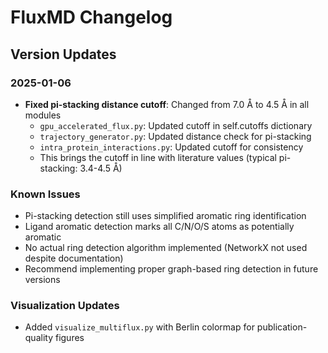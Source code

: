# FluxMD Changelog

## Version Updates

### 2025-01-06
- **Fixed pi-stacking distance cutoff**: Changed from 7.0 Å to 4.5 Å in all modules
  - `gpu_accelerated_flux.py`: Updated cutoff in self.cutoffs dictionary
  - `trajectory_generator.py`: Updated distance check for pi-stacking
  - `intra_protein_interactions.py`: Updated cutoff for consistency
  - This brings the cutoff in line with literature values (typical pi-stacking: 3.4-4.5 Å)

### Known Issues
- Pi-stacking detection still uses simplified aromatic ring identification
- Ligand aromatic detection marks all C/N/O/S atoms as potentially aromatic
- No actual ring detection algorithm implemented (NetworkX not used despite documentation)
- Recommend implementing proper graph-based ring detection in future versions

### Visualization Updates
- Added `visualize_multiflux.py` with Berlin colormap for publication-quality figures